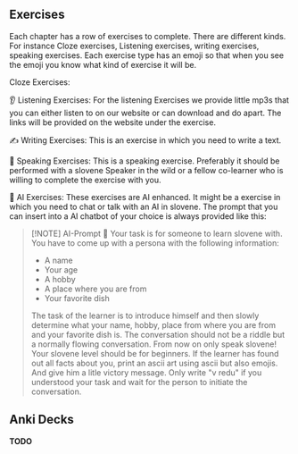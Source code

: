 ## Exercises
Each chapter has a row of exercises to complete. There are different kinds. For instance Cloze exercises, Listening exercises, writing exercises, speaking exercises. Each exercise type has an emoji so that when you see the emoji you know what kind of exercise it will be.

Cloze Exercises:

👂 Listening Exercises:
For the listening Exercises we provide little mp3s that you can either listen to on our website or can download and do apart. The links will be provided on the website under the exercise.

✍ Writing Exercises:
This is an exercise in which you need to write a text.

👅 Speaking Exercises:
This is a speaking exercise. Preferably it should be performed with a slovene Speaker in the wild or a fellow co-learner who is willing to complete the exercise with you.

🤖 AI Exercises:
These exercises are AI enhanced. It might be a exercise in which you need to chat or talk with an AI in slovene. The prompt that you can insert into a AI chatbot of your choice is always provided like this:

>[!NOTE] AI-Prompt 🤖
>Your task is for someone to learn slovene with. You have to come up with a persona with the following information:
>
>- A name
>- Your age
>- A hobby
>- A place where you are from
>- Your favorite dish
>
>The task of the learner is to introduce himself and then slowly determine what your name, hobby, place from where you are from and your favorite dish is. The conversation should not be a riddle but a normally flowing conversation.
> From now on only speak slovene! Your slovene level should be for beginners.
> If the learner has found out all facts about you, print an ascii art using ascii but also emojis. And give him a litle victory message.
> Only write "v redu" if you understood your task and wait for the person to initiate the conversation.
> 

## Anki Decks

**TODO**
